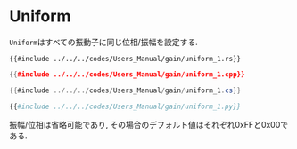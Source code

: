 # Uniform

`Uniform`はすべての振動子に同じ位相/振幅を設定する.

```rust,edition2021
{{#include ../../../codes/Users_Manual/gain/uniform_1.rs}}
```

```cpp
{{#include ../../../codes/Users_Manual/gain/uniform_1.cpp}}
```

```cs
{{#include ../../../codes/Users_Manual/gain/uniform_1.cs}}
```

```python
{{#include ../../../codes/Users_Manual/gain/uniform_1.py}}
```

振幅/位相は省略可能であり, その場合のデフォルト値はそれぞれ0xFFと0x00である.
